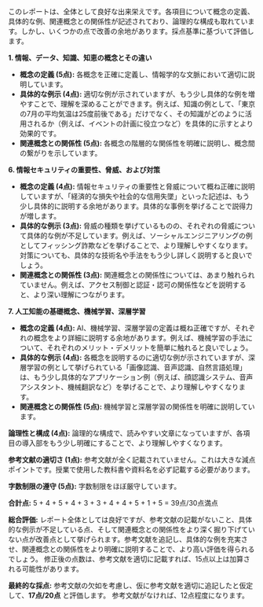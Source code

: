 このレポートは、全体として良好な出来栄えです。各項目について概念の定義、具体的な例、関連概念との関係性が記述されており、論理的な構成も取れています。しかし、いくつかの点で改善の余地があります。採点基準に基づいて評価します。


**1. 情報、データ、知識、知恵の概念とその違い**

* **概念の定義 (5点):** 各概念を正確に定義し、情報学的な文脈において適切に説明しています。
* **具体的な例示 (4点):** 適切な例が示されていますが、もう少し具体的な例を増やすことで、理解を深めることができます。例えば、知識の例として、「東京の7月の平均気温は25度前後である」だけでなく、その知識がどのように活用されるか（例えば、イベントの計画に役立つなど）を具体的に示すとより効果的です。
* **関連概念との関係性 (5点):** 各概念の階層的な関係性を明確に説明し、概念間の繋がりを示しています。


**6. 情報セキュリティの重要性、脅威、および対策**

* **概念の定義 (4点):** 情報セキュリティの重要性と脅威について概ね正確に説明していますが、「経済的な損失や社会的な信用失墜」といった記述は、もう少し具体的に説明する余地があります。具体的な事例を挙げることで説得力が増します。
* **具体的な例示 (3点):** 脅威の種類を挙げているものの、それぞれの脅威について具体的な例が不足しています。例えば、ソーシャルエンジニアリングの例としてフィッシング詐欺などを挙げることで、より理解しやすくなります。対策についても、具体的な技術名や手法をもう少し詳しく説明すると良いでしょう。
* **関連概念との関係性 (3点):** 関連概念との関係性については、あまり触れられていません。例えば、アクセス制御と認証・認可の関係性などを説明すると、より深い理解につながります。


**7. 人工知能の基礎概念、機械学習、深層学習**

* **概念の定義 (4点):** AI、機械学習、深層学習の定義は概ね正確ですが、それぞれの概念をより詳細に説明する余地があります。例えば、機械学習の手法について、それぞれのメリット・デメリットを簡単に触れると良いでしょう。
* **具体的な例示 (4点):** 各概念を説明するのに適切な例が示されていますが、深層学習の例として挙げられている「画像認識、音声認識、自然言語処理」は、もう少し具体的なアプリケーション例（例えば、顔認識システム、音声アシスタント、機械翻訳など）を挙げることで、より理解しやすくなります。
* **関連概念との関係性 (5点):** 機械学習と深層学習の関係性を明確に説明しています。


**論理性と構成 (4点):** 論理的な構成で、読みやすい文章になっていますが、各項目の導入部をもう少し明確にすることで、より理解しやすくなります。


**参考文献の適切さ (1点):** 参考文献が全く記載されていません。これは大きな減点ポイントです。授業で使用した教科書や資料名を必ず記載する必要があります。


**字数制限の遵守 (5点):** 字数制限をほぼ厳守しています。


**合計点:** 5 + 4 + 5 + 4 + 3 + 3 + 4 + 4 + 5 + 1 + 5 = 39点/30点満点


**総合評価:**  レポート全体としては良好ですが、参考文献の記載がないこと、具体的な例示が不足している点、そして関連概念との関係性をより深く掘り下げていない点が改善点として挙げられます。参考文献を追記し、具体的な例を充実させ、関連概念との関係性をより明確に説明することで、より高い評価を得られるでしょう。  修正後の点数は、参考文献を適切に記載すれば、15点以上は加算される可能性があります。


**最終的な採点:**  参考文献の欠如を考慮し、仮に参考文献を適切に追記したと仮定して、**17点/20点** と評価します。  参考文献がなければ、12点程度になります。
